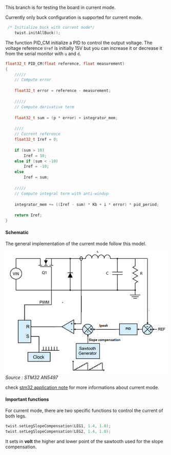 This branch is for testing the board in current mode.

Currently only buck configuration is supported for current mode.

```cpp
 /* Initialize buck with current mode*/
    twist.initAllBuck();
```

The function PID_CM initialize a PID to control the output voltage. The voltage reference `Vref` is initially 15V but you can increase it or decrease it from the serial monitor with `u` and `d`.

```cpp
float32_t PID_CM(float reference, float measurement)
{
    /////
    // Compute error

    float32_t error = reference - measurement;

    /////
    // Compute derivative term

    float32_t sum = (p * error) + integrator_mem;

    ////
    // Current reference
    float32_t Iref = 0;

    if (sum > 10)
        Iref = 10;
    else if (sum < -10)
        Iref = -10;
    else
        Iref = sum;

    /////
    // Compute integral term with anti-windup

    integrator_mem += ((Iref - sum) * Kb + i * error) * pid_period;

    return Iref;
}
```

#### Schematic
The general implementation of the current mode follow this model.

![Current mode schematic](Image/CM_schematic.png)
_Source : STM32 AN5497_

check [stm32 application note](https://www.st.com/resource/en/application_note/an5497-buck-current-mode-with-the-bg474edpow1-discovery-kit-stmicroelectronics.pdf) for more informations about current mode.

#### Important functions

For current mode, there are two specific functions to control the current of both legs.

```cpp
twist.setLegSlopeCompensation(LEG1, 1.4, 1.0);
twist.setLegSlopeCompensation(LEG2, 1.4, 1.0);
```

It sets in **volt** the higher and lower point of the sawtooth used for the slope compensation.
